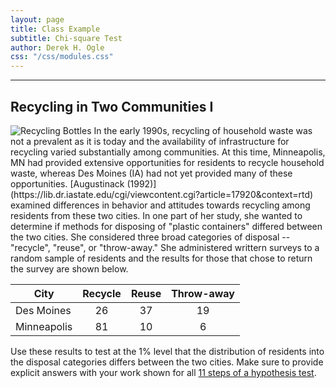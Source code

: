 ```yaml
---
layout: page
title: Class Example
subtitle: Chi-square Test
author: Derek H. Ogle
css: "/css/modules.css"
---
```


----

## Recycling in Two Communities I
<img src="http://derekogle.com/NCMTH107/modules/CE/zimgs/recycling.jpg" alt="Recycling Bottles" class="img-right">
In the early 1990s, recycling of household waste was not a prevalent as it is today and the availability of infrastructure for recycling varied substantially among communities. At this time, Minneapolis, MN had provided extensive opportunities for residents to recycle household waste, whereas Des Moines (IA) had not yet provided many of these opportunities. [Augustinack (1992)](https://lib.dr.iastate.edu/cgi/viewcontent.cgi?article=17920&context=rtd) examined differences in behavior and attitudes towards recycling among residents from these two cities. In one part of her study, she wanted to determine if methods for disposing of "plastic containers" differed between the two cities. She considered three broad categories of disposal -- "recycle", "reuse", or "throw-away." She administered writtern surveys to a random sample of residents and the results for those that chose to return the survey are shown below.

| City        | Recycle | Reuse | Throw-away |
|-------------|:-------:|:-----:|:----------:|
| Des Moines  |    26   |   37  |     19     |
| Minneapolis |    81   |   10  |      6     |

Use these results to test at the 1% level that the distribution of residents into the disposal categories differs between the two cities. Make sure to provide explicit answers with your work shown for all [11 steps of a hypothesis test](../11-steps.html).
